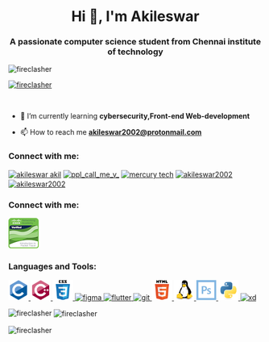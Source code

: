 <h1 align="center">Hi 👋, I'm Akileswar</h1>
<h3 align="center">A passionate computer science student from Chennai institute of technology</h3>

<p align="left"> <img src="https://komarev.com/ghpvc/?username=fireclasher&label=Profile%20views&color=0e75b6&style=flat" alt="fireclasher" /> </p>

<p align="left"> <a href="https://github.com/ryo-ma/github-profile-trophy"><img src="https://github-profile-trophy.vercel.app/?username=fireclasher" alt="fireclasher" /></a> </p>

<p align="left"> <a href="https://twitter.com/" target="blank"><img src="https://img.shields.io/twitter/follow/?logo=twitter&style=for-the-badge" alt="" /></a> </p>

- 🌱 I’m currently learning **cybersecurity,Front-end Web-development**

- 📫 How to reach me **akileswar2002@protonmail.com**

<h3 align="left">Connect with me:</h3>
<p align="left">
<a href="https://linkedin.com/in/akileswar" target="blank"><img align="center" src="https://raw.githubusercontent.com/rahuldkjain/github-profile-readme-generator/neutral-icons/src/images/icons/Social/linked-in-alt.svg" alt="akileswar akil" height="30" width="40" /></a>
<a href="https://instagram.com/ppl_call_me_v_" target="blank"><img align="center" src="https://raw.githubusercontent.com/rahuldkjain/github-profile-readme-generator/neutral-icons/src/images/icons/Social/instagram.svg" alt="ppl_call_me_v_" height="30" width="40" /></a>
<a href="https://www.youtube.com/c/mercury tech" target="blank"><img align="center" src="https://raw.githubusercontent.com/rahuldkjain/github-profile-readme-generator/neutral-icons/src/images/icons/Social/youtube.svg" alt="mercury tech" height="30" width="40" /></a>
<a href="https://www.codechef.com/users/akileswar2002" target="blank"><img align="center" src="https://cdn.jsdelivr.net/npm/simple-icons@3.1.0/icons/codechef.svg" alt="akileswar2002" height="30" width="40" /></a>
<a href="https://www.hackerrank.com/akileswar2002" target="blank"><img align="center" src="https://raw.githubusercontent.com/rahuldkjain/github-profile-readme-generator/neutral-icons/src/images/icons/Social/hackerrank.svg" alt="akileswar2002" height="30" width="40" /></a>
</p>

<h3 align="left">Connect with me:</h3>
<p align="left">
<a href="https://www.credly.com/badges/73024b7a-c6ef-4fb7-ab41-73ed35b7e28c/public_url"  target="blank"><img src="Custom badges\introduction-to-packet-tracer.png"></a>
</p>

<h3 align="left">Languages and Tools:</h3>
<p align="left"> <a href="https://www.cprogramming.com/" target="_blank"> <img src="https://raw.githubusercontent.com/devicons/devicon/master/icons/c/c-original.svg" alt="c" width="40" height="40"/> </a> <a href="https://www.w3schools.com/cpp/" target="_blank"> <img src="https://raw.githubusercontent.com/devicons/devicon/master/icons/cplusplus/cplusplus-original.svg" alt="cplusplus" width="40" height="40"/> </a> <a href="https://www.w3schools.com/css/" target="_blank"> <img src="https://raw.githubusercontent.com/devicons/devicon/master/icons/css3/css3-original-wordmark.svg" alt="css3" width="40" height="40"/> </a> <a href="https://www.figma.com/" target="_blank"> <img src="https://www.vectorlogo.zone/logos/figma/figma-icon.svg" alt="figma" width="40" height="40"/> </a> <a href="https://flutter.dev" target="_blank"> <img src="https://www.vectorlogo.zone/logos/flutterio/flutterio-icon.svg" alt="flutter" width="40" height="40"/> </a> <a href="https://git-scm.com/" target="_blank"> <img src="https://www.vectorlogo.zone/logos/git-scm/git-scm-icon.svg" alt="git" width="40" height="40"/> </a> <a href="https://www.w3.org/html/" target="_blank"> <img src="https://raw.githubusercontent.com/devicons/devicon/master/icons/html5/html5-original-wordmark.svg" alt="html5" width="40" height="40"/> </a> <a href="https://www.linux.org/" target="_blank"> <img src="https://raw.githubusercontent.com/devicons/devicon/master/icons/linux/linux-original.svg" alt="linux" width="40" height="40"/> </a> <a href="https://www.photoshop.com/en" target="_blank"> <img src="https://raw.githubusercontent.com/devicons/devicon/master/icons/photoshop/photoshop-line.svg" alt="photoshop" width="40" height="40"/> </a> <a href="https://www.python.org" target="_blank"> <img src="https://raw.githubusercontent.com/devicons/devicon/master/icons/python/python-original.svg" alt="python" width="40" height="40"/> </a> <a href="https://www.adobe.com/products/xd.html" target="_blank"> <img src="https://cdn.worldvectorlogo.com/logos/adobe-xd.svg" alt="xd" width="40" height="40"/> </a> </p>

<p><img align="left" src="https://github-readme-stats.vercel.app/api/top-langs?username=fireclasher&show_icons=true&locale=en&layout=compact" alt="fireclasher" /></p>

<p>&nbsp;<img align="center" src="https://github-readme-stats.vercel.app/api?username=fireclasher&show_icons=true&locale=en" alt="fireclasher" /></p>

<p><img align="center" src="https://github-readme-streak-stats.herokuapp.com/?user=fireclasher&" alt="fireclasher" /></p>
